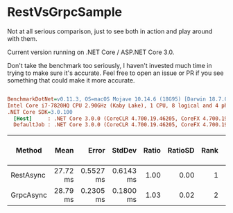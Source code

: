 # RestVsGrpcSample

Not at all serious comparison, just to see both in action and play around with them.

Current version running on .NET Core / ASP.NET Core 3.0.

Don't take the benchmark too seriously, I haven't invested much time in trying to make sure it's accurate. Feel free to open an issue or PR if you see something that could make it more accurate.

``` ini

BenchmarkDotNet=v0.11.3, OS=macOS Mojave 10.14.6 (18G95) [Darwin 18.7.0]
Intel Core i7-7820HQ CPU 2.90GHz (Kaby Lake), 1 CPU, 8 logical and 4 physical cores
.NET Core SDK=3.0.100
  [Host]     : .NET Core 3.0.0 (CoreCLR 4.700.19.46205, CoreFX 4.700.19.46214), 64bit RyuJIT
  DefaultJob : .NET Core 3.0.0 (CoreCLR 4.700.19.46205, CoreFX 4.700.19.46214), 64bit RyuJIT


```
|    Method |     Mean |     Error |    StdDev | Ratio | RatioSD | Rank | Gen 0/1k Op | Gen 1/1k Op | Gen 2/1k Op | Allocated Memory/Op |
|---------- |---------:|----------:|----------:|------:|--------:|-----:|------------:|------------:|------------:|--------------------:|
| RestAsync | 27.72 ms | 0.5527 ms | 0.6143 ms |  1.00 |    0.00 |    1 |    125.0000 |           - |           - |             4.79 KB |
| GrpcAsync | 28.79 ms | 0.2305 ms | 0.1800 ms |  1.03 |    0.02 |    2 |    250.0000 |           - |           - |             7.55 KB |
